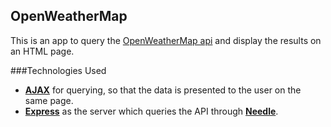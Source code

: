 ## OpenWeatherMap

This is an app to query the [OpenWeatherMap api](http://openweathermap.org/) and display the results on an HTML page. 

###Technologies Used

- [**AJAX**](https://en.wikipedia.org/wiki/Ajax_(programming)) for querying, so that the data is presented to the user on the same page.
- [**Express**](http://expressjs.com/) as the server which queries the API through [**Needle**](https://www.npmjs.com/package/needle).
